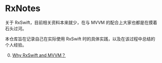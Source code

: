 # RxNotes

关于 RxSwift，目前相关资料本来就少，在与 MVVM 的配合上大家也都是在摸着石头过河。

本仓库旨在记录自己在实际使用 RxSwift 时的具体实践，以及在该过程中总结的个人经验。

0. [Why RxSwift and MVVM？](https://github.com/caiyue1993/RxNotes/blob/master/00-why-rxswift-and-mvvm.md)

